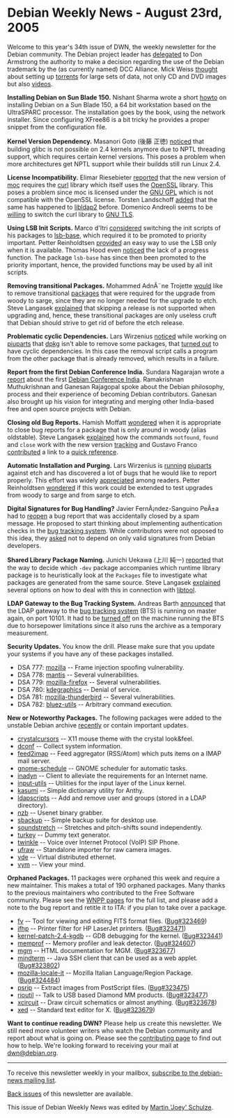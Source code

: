 
Debian Weekly News - August 23rd, 2005
======================================


Welcome to this year's 34th issue of DWN, the weekly newsletter for the
Debian community. The Debian project leader has [delegated](https://lists.debian.org/debian-project/2005/08/msg00219.html)
to Don Armstrong the authority to make a decision regarding the use of the
Debian trademark by the (as currently named) DCC Alliance. Mick Weiss [thought](https://lists.debian.org/debian-devel/2005/07/msg01313.html)
about setting up [torrents](https://www.debian.org/CD/torrent-cd/) for large sets
of data, not only CD and DVD images but also [videos](http://dc5video.debian.net/).


**Installing Debian on Sun Blade 150.** Nishant Sharma wrote a
short [howto](http://nishants.net/articles/sunblade150.htm) on
installing Debian on a Sun Blade 150, a 64 bit workstation based on the UltraSPARC
processor. The installation goes by the book, using the network installer.
Since configuring XFree86 is a bit tricky he provides a proper snippet from
the configuration file.


**Kernel Version Dependency.** Masanori Goto (後藤 正徳)
[noticed](https://lists.debian.org/debian-glibc/2005/08/msg00558.html)
that building glibc is not possible on 2.4 kernels anymore due to NPTL
threading support, which requires certain kernel versions. This poses a
problem when more architectures get NPTL support while their buildds still run
Linux 2.4.


**License Incompatibility.** Elimar Riesebieter [reported](https://lists.debian.org/debian-devel/2005/07/msg00848.html)
that the new version of [moc](https://packages.debian.org/moc)
requires the [curl](https://packages.debian.org/libcurl3) library
which itself uses the [OpenSSL](https://packages.debian.org/libssl0.9.7) library. This poses a problem since moc is licensed under the [GNU GPL](https://www.gnu.org/copyleft/gpl.html) which is not
compatible with the OpenSSL license. Torsten Landschoff [added](https://lists.debian.org/debian-devel/2005/07/msg00895.html)
that the same has happened to [libldap2](https://packages.debian.org/libldap2) before. Domenico Andreoli seems to be [willing](https://lists.debian.org/debian-devel/2005/07/msg01001.html)
to switch the curl library to [GNU
TLS](https://packages.debian.org/libgnutls11).


**Using LSB Init Scripts.** Marco d'Itri [considered](https://lists.debian.org/debian-devel/2005/07/msg00854.html)
switching the init scripts of his packages to [lsb-base](https://packages.debian.org/lsb-base), which required it to
be promoted to priority important. Petter Reinholdtsen [provided](https://lists.debian.org/debian-devel/2005/07/msg00860.html)
an easy way to use the LSB only when it is available. Thomas Hood even [noticed](https://lists.debian.org/debian-devel/2005/07/msg00972.html)
the lack of a progress function. The package `lsb-base` has since
then been promoted to the priority important, hence, the provided functions
may be used by all init scripts.


**Removing transitional Packages.** Mohammed AdnÃ¨ne Trojette
[would](https://lists.debian.org/debian-devel/2005/07/msg00869.html)
like to remove transitional [packages](http://adn.diwi.org/wiki/index.php/DummyPackagesList) that
were required for the upgrade from woody to sarge, since they are no longer
needed for the upgrade to etch. Steve Langasek [explained](https://lists.debian.org/debian-devel/2005/07/msg00898.html)
that skipping a release is not supported when upgrading and, hence, these
transitional packages are only useless cruft that Debian should strive to get
rid of before the etch release.


**Problematic cyclic Dependencies.** Lars Wirzenius [noticed](https://lists.debian.org/debian-devel/2005/07/msg00925.html)
while working on [piuparts](https://packages.debian.org/piuparts)
that [dpkg](https://packages.debian.org/dpkg) isn't able to remove
some packages, that [turned
out](https://lists.debian.org/debian-devel/2005/07/msg00926.html) to have cyclic dependencies. In this case the removal script calls
a program from the other package that is already removed, which results in a
failure.


**Report from the first Debian Conference India.** Sundara
Nagarajan wrote a [report](https://www.debian.org/events/2005/0820-debconf-india-report) about the first [Debian Conference India](https://www.debian.org/events/2005/0820-debconf-india). Ramakrishnan Muthukrishnan and Ganesan Rajagopal
spoke about the Debian philosophy, process and their experience of becoming
Debian contributors. Ganesan also brought up his vision for integrating and
merging other India-based free and open source projects with Debian.


**Closing old Bug Reports.** Hamish Moffatt [wondered](https://lists.debian.org/debian-qa/2005/08/msg00062.html)
when it is appropriate to close bug reports for a package that is only around
in woody (alias oldstable). Steve Langasek [explained](https://lists.debian.org/debian-qa/2005/08/msg00068.html)
how the commands `notfound`, `found` and
`close` work with the new version [tracking](https://lists.debian.org/debian-devel-announce/2005/07/msg00010.html) and Gustavo Franco [contributed](https://lists.debian.org/debian-qa/2005/08/msg00064.html)
a link to a [quick
reference](http://women.alioth.debian.org/wiki/index.php/English/NewBTSHowTo).


**Automatic Installation and Purging.** Lars Wirzenius is [running](https://lists.debian.org/debian-devel/2005/07/msg01133.html)
[piuparts](https://packages.debian.org/piuparts) against etch and
has discovered a lot of bugs that he would like to report properly. This
effort was widely [appreciated](https://lists.debian.org/debian-devel/2005/07/msg01134.html) among readers. Petter Reinholdtsen [wondered](https://lists.debian.org/debian-devel/2005/07/msg01182.html)
if this work could be extended to test upgrades from woody to sarge and from
sarge to etch.


**Digital Signatures for Bug Handling?** Javier
FernÃ¡ndez-Sanguino PeÃ±a had to [reopen](https://lists.debian.org/debian-devel/2005/07/msg01106.html) a
bug report that was accidentally closed by a spam message. He proposed to start
thinking about implementing authentication checks in the [bug tracking system](https://www.debian.org/Bugs/). While contributors were not
opposed to this idea, they [asked](https://lists.debian.org/debian-devel/2005/07/msg01124.html)
not to depend on only valid signatures from Debian developers.


**Shared Library Package Naming.** Junichi Uekawa (上川 純一)
[reported](https://lists.debian.org/debian-devel/2005/07/msg01433.html)
that the way to decide which `-dev` package accompanies which
runtime library package is to heuristically look at the `Packages`
file to investigate what packages are generated from the same source. Steve
Langasek [explained](https://lists.debian.org/debian-devel/2005/07/msg01440.html) several options on how to deal with this in connection with [libtool](https://packages.debian.org/libtool).


**LDAP Gateway to the Bug Tracking System.** Andreas Barth [announced](https://lists.debian.org/debian-devel/2005/07/msg01556.html)
that the LDAP gateway to the [bug tracking system](https://www.debian.org/Bugs/)
(BTS) is running on master again, on port 10101. It had to be [turned
off](https://lists.debian.org/debian-devel/2005/07/msg01469.html) on the machine running the BTS due to horsepower limitations since it
also runs the archive as a temporary measurement.


**Security Updates.** You know the drill. Please make sure
that you update your systems if you have any of these packages installed.


* DSA 777: [mozilla](https://www.debian.org/security/2005/dsa-777) --
 Frame injection spoofing vulnerability.
* DSA 778: [mantis](https://www.debian.org/security/2005/dsa-778) --
 Several vulnerabilities.
* DSA 779: [mozilla-firefox](https://www.debian.org/security/2005/dsa-779) --
 Several vulnerabilities.
* DSA 780: [kdegraphics](https://www.debian.org/security/2005/dsa-780) --
 Denial of service.
* DSA 781: [mozilla-thunderbird](https://www.debian.org/security/2005/dsa-781) --
 Several vulnerabilities.
* DSA 782: [bluez-utils](https://www.debian.org/security/2005/dsa-782) --
 Arbitrary command execution.


**New or Noteworthy Packages.** The following packages were
added to the unstable Debian archive [recently](https://packages.debian.org/unstable/newpkg_main) or contain
important updates.


* [crystalcursors](https://packages.debian.org/unstable/x11/crystalcursors)
 -- X11 mouse theme with the crystal look&feel.
* [dconf](https://packages.debian.org/unstable/admin/dconf)
 -- Collect system information.
* [feed2imap](https://packages.debian.org/unstable/net/feed2imap)
 -- Feed aggregator (RSS/Atom) which puts items on a IMAP mail server.
* [gnome-schedule](https://packages.debian.org/unstable/gnome/gnome-schedule)
 -- GNOME scheduler for automatic tasks.
* [inadyn](https://packages.debian.org/unstable/net/inadyn)
 -- Client to alleviate the requirements for an Internet name.
* [input-utils](https://packages.debian.org/unstable/utils/input-utils)
 -- Utilities for the input layer of the Linux kernel.
* [kasumi](https://packages.debian.org/unstable/x11/kasumi)
 -- Simple dictionary utility for Anthy.
* [ldapscripts](https://packages.debian.org/unstable/admin/ldapscripts)
 -- Add and remove user and groups (stored in a LDAP directory).
* [nzb](https://packages.debian.org/unstable/net/nzb)
 -- Usenet binary grabber.
* [sbackup](https://packages.debian.org/unstable/admin/sbackup)
 -- Simple backup suite for desktop use.
* [soundstretch](https://packages.debian.org/unstable/sound/soundstretch)
 -- Stretches and pitch-shifts sound independently.
* [turkey](https://packages.debian.org/unstable/text/turkey)
 -- Dummy text generator.
* [twinkle](https://packages.debian.org/unstable/comm/twinkle)
 -- Voice over Internet Protocol (VoIP) SIP Phone.
* [ufraw](https://packages.debian.org/unstable/graphics/ufraw)
 -- Standalone importer for raw camera images.
* [vde](https://packages.debian.org/unstable/net/vde)
 -- Virtual distributed ethernet.
* [vym](https://packages.debian.org/unstable/kde/vym)
 -- View your mind.


**Orphaned Packages.** 11 packages were orphaned this week and
require a new maintainer. This makes a total of 190 orphaned packages. Many
thanks to the previous maintainers who contributed to the Free Software
community. Please see the [WNPP pages](https://www.debian.org/devel/wnpp/) for
the full list, and please add a note to the bug report and retitle it to ITA:
if you plan to take over a package.


* [fv](https://packages.debian.org/unstable/science/fv)
 -- Tool for viewing and editing FITS format files.
 ([Bug#323469](https://bugs.debian.org/323469))
* [ifhp](https://packages.debian.org/unstable/net/ifhp)
 -- Printer filter for HP LaserJet printers.
 ([Bug#323471](https://bugs.debian.org/323471))
* [kernel-patch-2.4-kgdb](https://packages.debian.org/unstable/devel/kernel-patch-2.4-kgdb)
 -- GDB debugging for the kernel.
 ([Bug#323441](https://bugs.debian.org/323441))
* [memprof](https://packages.debian.org/unstable/gnome/memprof)
 -- Memory profiler and leak detector.
 ([Bug#324607](https://bugs.debian.org/324607))
* [mgm](https://packages.debian.org/unstable/admin/mgm)
 -- HTML documentation for MGM.
 ([Bug#323677](https://bugs.debian.org/323677))
* [mindterm](https://packages.debian.org/unstable/web/mindterm)
 -- Java SSH client that can be used as a web applet.
 ([Bug#323802](https://bugs.debian.org/323802))
* [mozilla-locale-it](https://packages.debian.org/unstable/web/mozilla-locale-it)
 -- Mozilla Italian Language/Region Package.
 ([Bug#324484](https://bugs.debian.org/324484))
* [psrip](https://packages.debian.org/unstable/text/psrip)
 -- Extract images from PostScript files.
 ([Bug#323475](https://bugs.debian.org/323475))
* [rioutil](https://packages.debian.org/unstable/sound/rioutil)
 -- Talk to USB based Diamond MM products.
 ([Bug#323477](https://bugs.debian.org/323477))
* [xcircuit](https://packages.debian.org/unstable/electronics/xcircuit)
 -- Draw circuit schematics or almost anything.
 ([Bug#323678](https://bugs.debian.org/323678))
* [xed](https://packages.debian.org/unstable/editors/xed)
 -- Standard text editor for X.
 ([Bug#323679](https://bugs.debian.org/323679))


**Want to continue reading DWN?** Please help us create this
newsletter. We still need more volunteer writers who watch the Debian
community and report about what is going on. Please see the [contributing page](https://www.debian.org/News/weekly/contributing) to find out how
to help. We're looking forward to receiving your mail at [dwn@debian.org](mailto:dwn@debian.org).




---



 To receive this newsletter weekly in your mailbox, [subscribe to the debian-news mailing list](https://lists.debian.org/debian-news/).



[Back issues](https://www.debian.org/News/weekly/) of this newsletter are available.



This issue of Debian Weekly News was edited by [Martin 'Joey' Schulze](mailto:dwn@debian.org).




